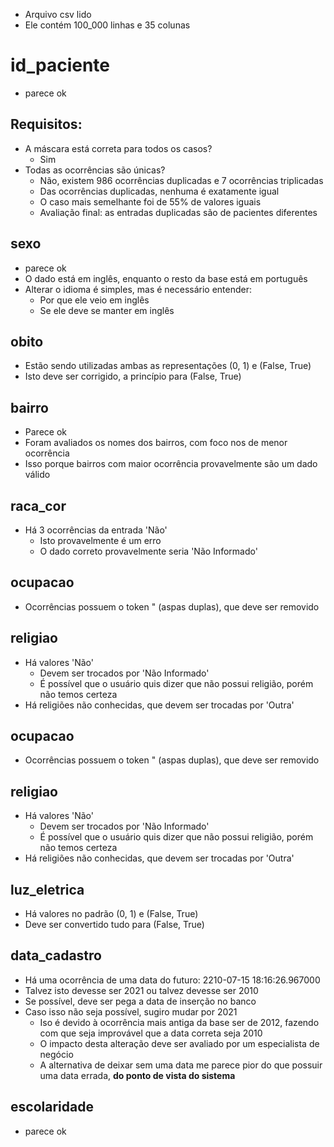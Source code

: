 - Arquivo csv lido
- Ele contém 100_000 linhas e 35 colunas

# id_paciente
- parece ok
## Requisitos:
- A máscara está correta para todos os casos?
    - Sim
- Todas as ocorrências são únicas?
    - Não, existem 986 ocorrências duplicadas e 7 ocorrências triplicadas
    - Das ocorrências duplicadas, nenhuma é exatamente igual
    - O caso mais semelhante foi de 55% de valores iguais
    - Avaliação final: as entradas duplicadas são de pacientes diferentes

## sexo
- parece ok
- O dado está em inglês, enquanto o resto da base está em português
- Alterar o idioma é simples, mas é necessário entender:
    - Por que ele veio em inglês
    - Se ele deve se manter em inglês

## obito
- Estão sendo utilizadas ambas as representações (0, 1) e (False, True)
- Isto deve ser corrigido, a princípio para (False, True)

## bairro
- Parece ok
- Foram avaliados os nomes dos bairros, com foco nos de menor ocorrência
- Isso porque bairros com maior ocorrência provavelmente são um dado válido

## raca_cor
- Há 3 ocorrências da entrada 'Não'
    - Isto provavelmente é um erro
    - O dado correto provavelmente seria 'Não Informado'

## ocupacao
- Ocorrências possuem o token " (aspas duplas), que deve ser removido

## religiao
- Há valores 'Não'
    - Devem ser trocados por 'Não Informado'
    - É possível que o usuário quis dizer que não possui religião, porém não temos certeza
- Há religiões não conhecidas, que devem ser trocadas por 'Outra'

## ocupacao
- Ocorrências possuem o token " (aspas duplas), que deve ser removido

## religiao
- Há valores 'Não'
    - Devem ser trocados por 'Não Informado'
    - É possível que o usuário quis dizer que não possui religião, porém não temos certeza
- Há religiões não conhecidas, que devem ser trocadas por 'Outra'

## luz_eletrica
- Há valores no padrão (0, 1) e (False, True)
- Deve ser convertido tudo para (False, True)

## data_cadastro
- Há uma ocorrência de uma data do futuro: 2210-07-15 18:16:26.967000
- Talvez isto devesse ser 2021 ou talvez devesse ser 2010
- Se possível, deve ser pega a data de inserção no banco
- Caso isso não seja possível, sugiro mudar por 2021
    - Iso é devido à ocorrência mais antiga da base ser de 2012, fazendo com que seja improvável que a data correta seja 2010
    - O impacto desta alteração deve ser avaliado por um especialista de negócio
    - A alternativa de deixar sem uma data me parece pior do que possuir uma data errada, **do ponto de vista do sistema**

## escolaridade
- parece ok